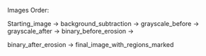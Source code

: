 Images Order:

Starting_image -> background_subtraction -> grayscale_before -> grayscale_after -> binary_before_erosion ->

binary_after_erosion -> final_image_with_regions_marked
